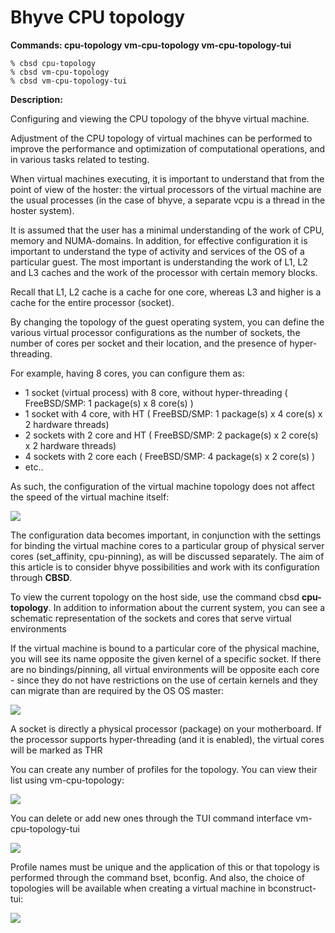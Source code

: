 # Bhyve CPU topology

**Commands: cpu-topology vm-cpu-topology vm-cpu-topology-tui**

```
% cbsd cpu-topology
% cbsd vm-cpu-topology
% cbsd vm-cpu-topology-tui
```
**Description:**

Configuring and viewing the CPU topology of the bhyve virtual machine.

Adjustment of the CPU topology of virtual machines can be performed to improve the performance and optimization of computational operations, and in various tasks related to testing.

When virtual machines executing, it is important to understand that from the point of view of the hoster: the virtual processors of the virtual machine are the usual processes (in the case of bhyve, a separate vcpu is a thread in the hoster system).

It is assumed that the user has a minimal understanding of the work of CPU, memory and NUMA-domains. In addition, for effective configuration it is important to understand the type of activity and services of the OS of a particular guest. The most important is understanding the work of L1, L2 and L3 caches and the work of the processor with certain memory blocks.

Recall that L1, L2 cache is a cache for one core, whereas L3 and higher is a cache for the entire processor (socket).

By changing the topology of the guest operating system, you can define the various virtual processor configurations as the number of sockets, the number of cores per socket and their location, and the presence of hyper-threading.

For example, having 8 cores, you can configure them as:

* 1 socket (virtual process) with 8 core, without hyper-threading ( FreeBSD/SMP: 1 package(s) x 8 core(s) )
* 1 socket with 4 core, with HT ( FreeBSD/SMP: 1 package(s) x 4 core(s) x 2 hardware threads)
* 2 sockets with 2 core and HT ( FreeBSD/SMP: 2 package(s) x 2 core(s) x 2 hardware threads)
* 4 sockets with 2 core each ( FreeBSD/SMP: 4 package(s) x 2 core(s) )
* etc..

As such, the configuration of the virtual machine topology does not affect the speed of the virtual machine itself:

![](/img/cpu_topology_intro.png)

The configuration data becomes important, in conjunction with the settings for binding the virtual machine cores to a particular group of physical server cores (set_affinity, cpu-pinning), as will be discussed separately. The aim of this article is to consider bhyve possibilities and work with its configuration through **CBSD**.

To view the current topology on the host side, use the command cbsd **cpu-topology**. In addition to information about the current system, you can see a schematic representation of the sockets and cores that serve virtual environments

If the virtual machine is bound to a particular core of the physical machine, you will see its name opposite the given kernel of a specific socket. If there are no bindings/pinning, all virtual environments will be opposite each core - since they do not have restrictions on the use of certain kernels and they can migrate than are required by the OS OS master:

![](/img/cbsd_cpu_topology1.png)

A socket is directly a physical processor (package) on your motherboard. If the processor supports hyper-threading (and it is enabled), the virtual cores will be marked as THR

You can create any number of profiles for the topology. You can view their list using vm-cpu-topology:

![](/img/cbsd_cpu_topology3.png)

You can delete or add new ones through the TUI command interface vm-cpu-topology-tui

![](/img/cbsd_cpu_topology2.png)

Profile names must be unique and the application of this or that topology is performed through the command bset, bconfig. And also, the choice of topologies will be available when creating a virtual machine in bconstruct-tui:

![](/img/cbsd_cpu_topology4.png)
